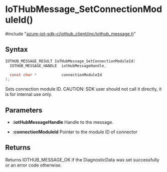 # IoTHubMessage_SetConnectionModuleId()

\#include "[azure-iot-sdk-c/iothub_client/inc/iothub_message.h](../iot-c-ref-iothub-message-h.md)"  

## Syntax

```C
IOTHUB_MESSAGE_RESULT IoTHubMessage_SetConnectionModuleId(
  IOTHUB_MESSAGE_HANDLE  iotHubMessageHandle,

  const char *           connectionModuleId
);
```

Sets connection module ID. CAUTION: SDK user should not call it directly, it is for internal use only.

## Parameters
* **:iotHubMessageHandle** Handle to the message. 

* **:connectionModuleId** Pointer to the module ID of connector

## Returns
Returns IOTHUB_MESSAGE_OK if the DiagnosticData was set successfully or an error code otherwise.

